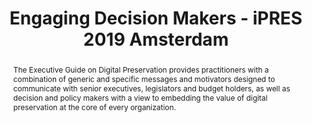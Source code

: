 ---
abstract: The Executive Guide on Digital Preservation provides practitioners with
  a combination of generic and specific messages and motivators designed to communicate
  with senior executives, legislators and budget holders, as well as decision and
  policy makers with a view to embedding the value of digital preservation at the
  core of every organization.
creators:
- McMeekin, Sharon
- Middleton, Sarah
date: null
document_url: https://services.phaidra.univie.ac.at/api/object/o:1079692/download
grand_parent: iPRES
institutions: []
keywords: []
landing_page_url: https://phaidra.univie.ac.at/o:1079692
language: eng
layout: publication
license: CC BY 4.0 International
notes_url: null
parent: iPRES 2019
presentation_url: null
size: 157017
source_name: iPRES
title: Engaging Decision Makers - iPRES 2019 Amsterdam
type: paper
year: 2019
---